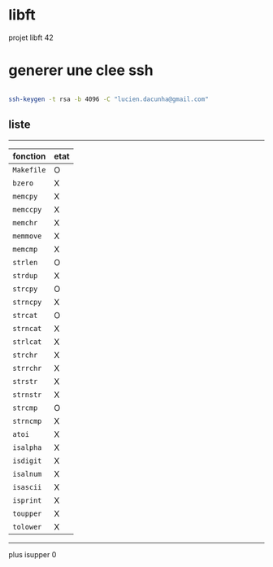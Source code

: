 # libft
projet libft 42

# generer une clee ssh
```sh

ssh-keygen -t rsa -b 4096 -C "lucien.dacunha@gmail.com"
```
## liste
*******************************************************
| fonction  | etat |
| ------------- | ------------- |
| `Makefile`|  O  |
| `bzero`   |  X  |
| `memcpy`  |  X  |
| `memccpy` |  X  | 
| `memchr`  |  X  | 
| `memmove` |  X  | 
| `memcmp`  |  X  |
| `strlen`  |  O  |
| `strdup`  |  X  |
| `strcpy`  |  O  |
| `strncpy` |  X  |
| `strcat`  |  O  |
| `strncat` |  X  |
| `strlcat` |  X  |
| `strchr`  |  X  |
| `strrchr` |  X  |
| `strstr`  |  X  |
| `strnstr` |  X  |
| `strcmp`  |  O  |
| `strncmp` |  X  |
| `atoi`    |  X  |
| `isalpha` |  X  |
| `isdigit` |  X  |
| `isalnum` |  X  |
| `isascii` |  X  |
| `isprint` |  X  |
| `toupper` |  X  |
| `tolower` |  X  | 

*********************************************************

plus 
isupper     0